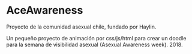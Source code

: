 # AceAwareness

Proyecto de la comunidad asexual chile, fundado por Haylin.

Un pequeño proyecto de animación por css/js/html para crear un doodle para la semana de visibilidad asexual (Asexual Awareness week). 2018.
